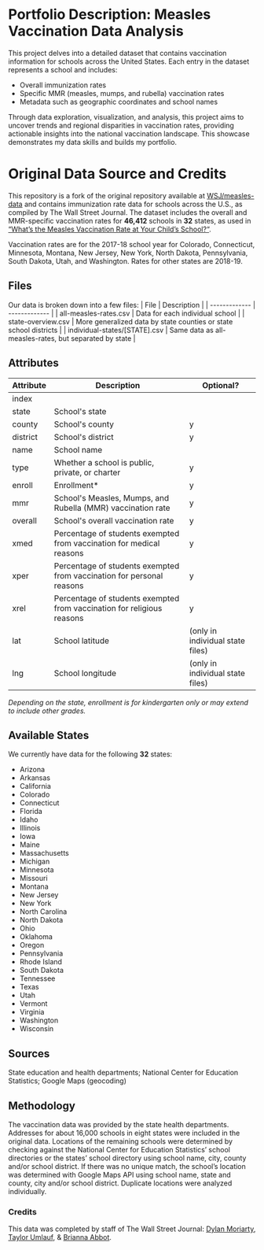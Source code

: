 # Portfolio Description: Measles Vaccination Data Analysis

This project delves into a detailed dataset that contains vaccination information for schools across the United States. Each entry in the dataset represents a school and includes:
- Overall immunization rates
- Specific MMR (measles, mumps, and rubella) vaccination rates
- Metadata such as geographic coordinates and school names

Through data exploration, visualization, and analysis, this project aims to uncover trends and regional disparities in vaccination rates, providing actionable insights into the national vaccination landscape. This showcase demonstrates my data skills and builds my portfolio.

# Original Data Source and Credits

This repository is a fork of the original repository available at [WSJ/measles-data](https://github.com/WSJ/measles-data) and contains immunization rate data for schools across the U.S., as compiled by The Wall Street Journal. The dataset includes the overall and MMR-specific vaccination rates for **46,412** schools in **32** states, as used in [“What’s the Measles Vaccination Rate at Your Child’s School?“](https://www.wsj.com/graphics/school-measles-rate-map/).

Vaccination rates are for the 2017-18 school year for Colorado, Connecticut, Minnesota, Montana, New Jersey, New York, North Dakota, Pennsylvania, South Dakota, Utah, and Washington. Rates for other states are 2018-19.

## Files

Our data is broken down into a few files:
| File  | Description |
| ------------- | ------------- |
| all-measles-rates.csv  | Data for each individual school  |
| state-overview.csv  | More generalized data by state counties or state school districts  |
| individual-states/[STATE].csv  | Same data as all-measles-rates, but separated by state  |

## Attributes

| Attribute  | Description | Optional? |
| ------------- | ------------- | ------------- |
| index  |   |   |
| state  | School's state  |   |
| county  | School's county  | y  |
| district  | School's district  | y  |
| name  | School name  |   |
| type  | Whether a school is public, private, or charter   | y  |
| enroll  | Enrollment*  | y  |
| mmr  | School's Measles, Mumps, and Rubella (MMR) vaccination rate  | y  |
| overall  | School's overall vaccination rate  | y  |
| xmed  | Percentage of students exempted from vaccination for medical reasons  | y  |
| xper  | Percentage of students exempted from vaccination for personal reasons  | y  |
| xrel  | Percentage of students exempted from vaccination for religious reasons  | y  |
| lat  | School latitude  | (only in individual state files)  |
| lng  | School longitude  | (only in individual state files)  |

_Depending on the state, enrollment is for kindergarten only or may extend to include other grades._

## Available States

We currently have data for the following **32** states:
- Arizona
- Arkansas
- California
- Colorado
- Connecticut
- Florida
- Idaho
- Illinois
- Iowa
- Maine
- Massachusetts
- Michigan
- Minnesota
- Missouri
- Montana
- New Jersey
- New York
- North Carolina
- North Dakota
- Ohio
- Oklahoma
- Oregon
- Pennsylvania
- Rhode Island
- South Dakota
- Tennessee
- Texas
- Utah
- Vermont
- Virginia
- Washington
- Wisconsin

## Sources

State education and health departments; National Center for Education Statistics; Google Maps (geocoding)

## Methodology

The vaccination data was provided by the state health departments. Addresses for about 16,000 schools in eight states were included in the original data. Locations of the remaining schools were determined by checking against the National Center for Education Statistics’ school directories or the states’ school directory using school name, city, county and/or school district. If there was no unique match, the school’s location was determined with Google Maps API using school name, state and county, city and/or school district. Duplicate locations were analyzed individually.

### Credits

This data was completed by staff of The Wall Street Journal: [Dylan Moriarty](https://twitter.com/DylanMoriarty), [Taylor Umlauf](https://twitter.com/TaylorUmlauf), & [Brianna Abbot](https://twitter.com/Brabbott42).
